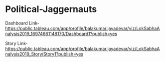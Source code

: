 # Political-Jaggernauts


Dashboard Link-https://public.tableau.com/app/profile/balakumar.jayadevar/viz/LokSabhaAnalysis2019_16974661148170/Dashboard1?publish=yes

Story Link-https://public.tableau.com/app/profile/balakumar.jayadevar/viz/LokSabhaAnalysis2019_Story/Story1?publish=yes
